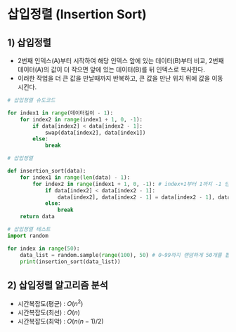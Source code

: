# 삽입정렬 (Insertion Sort)

## 1) 삽입정렬
- 2번째 인덱스(A)부터 시작하여 해당 인덱스 앞에 있는 데이터(B)부터 비교, 2번째 데이터(A)의 값이 더 작으면 앞에 있는 데이터(B)를 뒤 인덱스로 복사한다.
- 이러한 작업을 더 큰 값을 만날때까지 반복하고, 큰 값을 만난 위치 뒤에 값을 이동시킨다.

```python
# 삽입정렬 슈도코드

for index1 in range(데이터길이 - 1):
    for index2 in range(index1 + 1, 0, -1):
        if data[index2] < data[index2 - 1]:
            swap(data[index2], data[index1])
        else:
            break
```

```python
# 삽입정렬

def insertion_sort(data):
    for index1 in range(len(data) - 1):
        for index2 in range(index1 + 1, 0, -1): # index+1부터 1까지 -1 단위로
            if data[index2] < data[index2 - 1]:
                data[index2], data[index2 - 1] = data[index2 - 1], data[index2]
            else:
                break
    return data

# 삽입정렬 테스트
import random

for index in range(50):
    data_list = random.sample(range(100), 50) # 0~99까지 랜덤하게 50개를 뽑은 리스트
    print(insertion_sort(data_list))
```

## 2) 삽입정렬 알고리즘 분석
- 시간복잡도(평균) : $O(n^2)$
- 시간복잡도(최선) : $O(n)$
- 시간복잡도(최악) : $O(n(n-1)/2)$